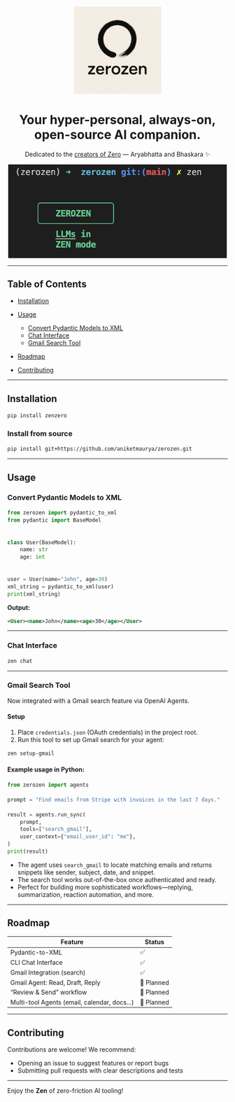 <center>

<div align="center">

<img src="/assets/zerozen-min.png" alt="zerozen" width="200" />

<br>

# Your hyper-personal, always-on, open-source AI companion.

Dedicated to the [creators of Zero](https://www.open.ac.uk/blogs/MathEd/index.php/2022/08/25/the-men-who-invented-zero/) — Aryabhatta and Bhaskara ✨

<img src="/assets/cli.png" alt="zerozen CLI" width="500" />

</div>

</center>

______________________________________________________________________

## Table of Contents

- [Installation](#installation)

- [Usage](#usage)

  - [Convert Pydantic Models to XML](#convert-pydantic-models-to-xml)
  - [Chat Interface](#chat-interface)
  - [Gmail Search Tool](#gmail-search-tool)

- [Roadmap](#roadmap)

- [Contributing](#contributing)

______________________________________________________________________

## Installation

```bash
pip install zenzero
```

### Install from source

```bash
pip install git+https://github.com/aniketmaurya/zerozen.git
```

______________________________________________________________________

## Usage

### Convert Pydantic Models to XML

```python
from zerozen import pydantic_to_xml
from pydantic import BaseModel


class User(BaseModel):
    name: str
    age: int


user = User(name="John", age=30)
xml_string = pydantic_to_xml(user)
print(xml_string)
```

**Output:**

```xml
<User><name>John</name><age>30</age></User>
```

______________________________________________________________________

### Chat Interface

```bash
zen chat
```

______________________________________________________________________

### Gmail Search Tool

Now integrated with a Gmail search feature via OpenAI Agents.

#### Setup

1. Place `credentials.json` (OAuth credentials) in the project root.
1. Run this tool to set up Gmail search for your agent:

```bash
zen setup-gmail
```

#### Example usage in Python:

```python
from zerozen import agents

prompt = "Find emails from Stripe with invoices in the last 7 days."

result = agents.run_sync(
    prompt,
    tools=["search_gmail"],
    user_context={"email_user_id": "me"},
)
print(result)
```

- The agent uses `search_gmail` to locate matching emails and returns snippets like sender, subject, date, and snippet.
- The search tool works out-of-the-box once authenticated and ready.
- Perfect for building more sophisticated workflows—replying, summarization, reaction automation, and more.

______________________________________________________________________

## Roadmap

| Feature                                      | Status     |
| -------------------------------------------- | ---------- |
| Pydantic-to-XML                              | ✅          |
| CLI Chat Interface                           | ✅          |
| Gmail Integration (search)                   | ✅          |
| Gmail Agent: Read, Draft, Reply              | 🔳 Planned |
| “Review & Send” workflow                     | 🔳 Planned |
| Multi-tool Agents (email, calendar, docs...) | 🔳 Planned |

______________________________________________________________________

## Contributing

Contributions are welcome! We recommend:

- Opening an issue to suggest features or report bugs
- Submitting pull requests with clear descriptions and tests

______________________________________________________________________

Enjoy the **Zen** of zero-friction AI tooling!
